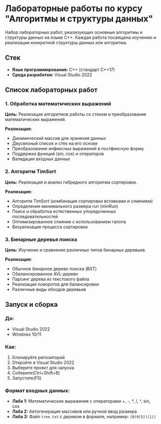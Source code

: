 # Лабораторные работы по курсу "Алгоритмы и структуры данных"

Набор лабораторных работ, реализующих основные алгоритмы и структуры данных на языке C++. Каждая работа посвящена изучению и реализации конкретной структуры данных или алгоритма.

## Стек

- **Язык программирования:** C++ (стандарт C++17)
- **Среда разработки:** Visual Studio 2022

## Список лабораторных работ

### 1. Обработка математических выражений

**Цель:** Реализация алгоритмов работы со стеком и преобразования математических выражений.

**Реализация:**
- Динамический массив для хранения данных
- Двусвязный список и стек на его основе
- Преобразование инфиксных выражений в постфиксную форму
- Поддержка функций (sin, cos) и операторов
- Валидация входных данных

### 2. Алгоритм TimSort

**Цель:** Реализация и анализ гибридного алгоритма сортировки.

**Реализация:**
- Алгоритм TimSort (комбинация сортировки вставками и слиянием)
- Определение минимального размера run (minRun)
- Поиск и обработка естественных упорядоченных последовательностей
- Оптимизированное слияние с использованием галопа
- Визуализация процесса сортировки

### 3. Бинарные деревья поиска

**Цель:** Изучение и сравнение различных типов бинарных деревьев.

**Реализация:**
- Обычное бинарное дерево поиска (BST)
- Сбалансированное AVL-дерево
- Парсинг дерева из текстового файла
- Реализация поворотов для балансировки
- Различные виды обходов деревьев

## Запуск и сборка

### До:
- Visual Studio 2022
- Windows 10/11

### Как:
1. Клонируйте репозиторий
2. Откройте в Visual Studio 2022
3. Выберите проект для запуска
4. Соберите(Ctrl+Shift+B)
5. Запустите(F5)

### Формат входных данных:
- **Лаба 1:** Математические выражения с операторами +, -, *, /, ^, sin, cos
- **Лаба 2:** Автогенерация массивов или ручной ввод размера
- **Лаба 3:** Файл `tree.txt` с деревом в формате, например: `(8(9(5))(1))`
